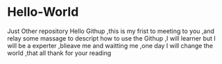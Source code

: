 # Hello-World
Just Other repository
Hello Githup ,this is my frist to meeting to you ,and relay some massage to descript how to use the Githup ,I will learner 
but I will be a experter ,blieave me and waitting me ,one day I will change the world ,that all thank  for your reading 
